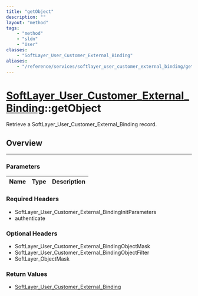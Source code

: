```yaml
---
title: "getObject"
description: ""
layout: "method"
tags:
    - "method"
    - "sldn"
    - "User"
classes:
    - "SoftLayer_User_Customer_External_Binding"
aliases:
    - "/reference/services/softlayer_user_customer_external_binding/getObject"
---
```

# [SoftLayer_User_Customer_External_Binding](/reference/services/SoftLayer_User_Customer_External_Binding)::getObject


Retrieve a SoftLayer_User_Customer_External_Binding record.


## Overview 


-----

### Parameters 
|Name | Type | Description |
| --- | --- | --- |


### Required Headers
* SoftLayer_User_Customer_External_BindingInitParameters
* authenticate


### Optional Headers
* SoftLayer_User_Customer_External_BindingObjectMask
* SoftLayer_User_Customer_External_BindingObjectFilter
* SoftLayer_ObjectMask

### Return Values
* <a href='/reference/datatypes/SoftLayer_User_Customer_External_Binding'>SoftLayer_User_Customer_External_Binding </a>




